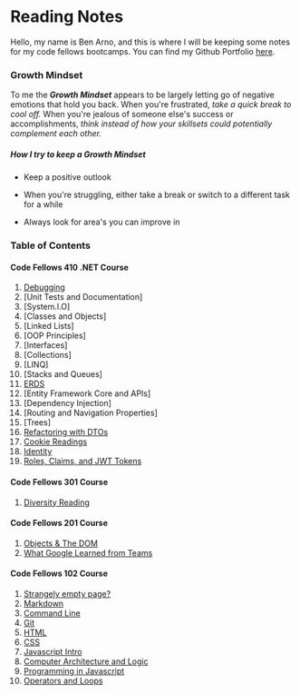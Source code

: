 # Reading Notes

Hello, my name is Ben Arno, and this is where I will be keeping some notes for my code fellows bootcamps. You can find my Github Portfolio [here](https://github.com/Barnord).

### Growth Mindset

To me the ***Growth Mindset*** appears to be largely letting go of negative emotions that hold you back. When you're frustrated, *take a quick break to cool off.* When you're jealous of someone else's success or accomplishments, *think instead of how your skillsets could potentially complement each other.*

##### How I try to keep a ***Growth Mindset***

* Keep a positive outlook
- When you're struggling, either take a break or switch to a different task for a while
* Always look for area's you can improve in


### Table of Contents

#### Code Fellows 410 .NET Course
1. [Debugging](debugging.md)
2. [Unit Tests and Documentation]
3. [System.I.O]
4. [Classes and Objects]
5. [Linked Lists]
6. [OOP Principles]
7. [Interfaces]
8. [Collections]
9. [LINQ]
10. [Stacks and Queues]
11. [ERDS](erds.md)
12. [Entity Framework Core and APIs]
13. [Dependency Injection]
14. [Routing and Navigation Properties]
15. [Trees]
16. [Refactoring with DTOs](dataTransferObjects.md)
17. [Cookie Readings](testingSwaggerDeployments.md)
18. [Identity](identity.md)
19. [Roles, Claims, and JWT Tokens](rolesClaimsJWTTokens.md)

#### Code Fellows 301 Course
1. [Diversity Reading](diversity.md)

#### Code Fellows 201 Course
1. [Objects & The DOM](objects.md)
2. [What Google Learned from Teams](teams.md)


#### Code Fellows 102 Course
1. [Strangely empty page?](markdown.md)
2. [Markdown](learn-markdown.md)
3. [Command Line](commandlinecheatsheet.md)
4. [Git](gitnotes.md)
5. [HTML](html.md)
6. [CSS](css.md)
7. [Javascript Intro](js-intro.md)
8. [Computer Architecture and Logic](gates.md)
9. [Programming in Javascript](program-js.md)
10. [Operators and Loops](fun-part.md)